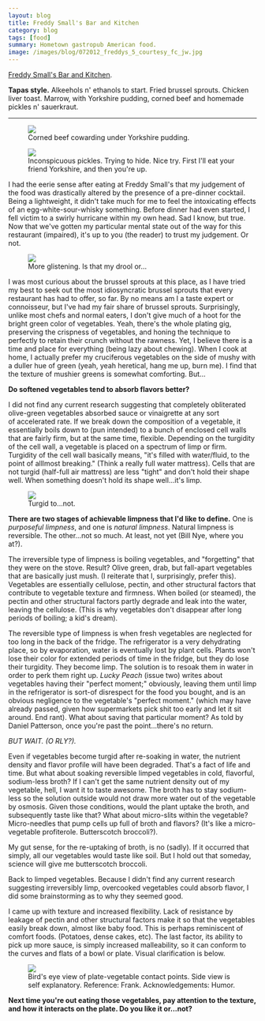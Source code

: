 ```yaml
---
layout: blog
title: Freddy Small's Bar and Kitchen
category: blog
tags: [food]  
summary: Hometown gastropub American food. 
image: /images/blog/072012_freddys_5_courtesy_fc_jw.jpg
---
```


[Freddy Small's Bar and Kitchen](http://www.yelp.com/biz/freddy-smalls-bar-and-kitchen-los-angeles).

**Tapas style.** Alkeehols n' ethanols to start. Fried brussel sprouts. Chicken liver toast. Marrow, with Yorkshire pudding, corned beef and homemade pickles n' sauerkraut.

---

<figure>
    <img src="/images/blog/072012_freddys_4_courtesy_fc_jw.jpg"></img>
    <figcaption>Corned beef cowarding under Yorkshire pudding.</figcaption>
</figure>

<figure>
    <img src="/images/blog/072012_freddys_5_courtesy_fc_jw.jpg"></img>
    <figcaption>Inconspicuous pickles. Trying to hide. Nice try. First I'll eat your friend Yorkshire, and then you're up.</figcaption>
</figure>

I had the eerie sense after eating at Freddy Small's that my judgement of the food was drastically altered by the presence of a pre-dinner cocktail. Being a lightweight, it didn't take much for me to feel the intoxicating effects of an egg-white-sour-whisky something. Before dinner had even started, I fell victim to a swirly hurricane within my own head. Sad I know, but true. Now that we've gotten my particular mental state out of the way for this restaurant (impaired), it's up to you (the reader) to trust my judgement. Or not.

<figure>
    <img src="/images/blog/072012_freddys_1_courtesy_fc_jw.jpg"></img>
    <figcaption>More glistening. Is that my drool or...</figcaption>
</figure>

I was most curious about the brussel sprouts at this place, as I have tried my best to seek out the most idiosyncratic brussel sprouts that every restaurant has had to offer, so far. By no means am I a taste expert or connoisseur, but I've had my fair share of brussel sprouts. Surprisingly, unlike most chefs and normal eaters, I don't give much of a hoot for the bright green color of vegetables. Yeah, there's the whole plating gig, preserving the crispness of vegetables, and honing the technique to perfectly to retain their crunch without the rawness. Yet, I believe there is a time and place for everything (being lazy about chewing). When I cook at home, I actually prefer my cruciferous vegetables on the side of mushy with a duller hue of green (yeah, yeah heretical, hang me up, burn me). I find that the texture of mushier greens is somewhat comforting. But...

**Do softened vegetables tend to absorb flavors better?**

I did not find any current research suggesting that completely obliterated olive-green vegetables absorbed sauce or vinaigrette at any sort of accelerated rate. If we break down the composition of a vegetable, it essentially boils down to (pun intended) to a bunch of enclosed cell walls that are fairly firm, but at the same time, flexible. Depending on the turgidity of the cell wall, a vegetable is placed on a spectrum of limp or firm. Turgidity of the cell wall basically means, "it's filled with water/fluid, to the point of alllmost breaking." (Think a really full water mattress). Cells that are not turgid (half-full air mattress) are less "tight" and don't hold their shape well. When something doesn't hold its shape well...it's limp.

<figure>
    <img src="/images/blog/101312_turgidity_courtesy_fc.jpg"></img>
    <figcaption>Turgid to...not.</figcaption>
</figure>

**There are two stages of achievable limpness that I'd like to define.** One is *purposeful limpness*, and one is *natural limpness*. Natural limpness is reversible. The other...not so much. At least, not yet (Bill Nye, where you at?).

The irreversible type of limpness is boiling vegetables, and "forgetting" that they were on the stove. Result? Olive green, drab, but fall-apart vegetables that are basically just mush. (I reiterate that I, surprisingly, prefer this). Vegetables are essentially cellulose, pectin, and other structural factors that contribute to vegetable texture and firmness. When boiled (or steamed), the pectin and other structural factors partly degrade and leak into the water, leaving the cellulose. (This is why vegetables don't disappear after long periods of boiling; a kid's dream).

The reversible type of limpness is when fresh vegetables are neglected for too long in the back of the fridge. The refrigerator is a very dehydrating place, so by evaporation, water is eventually lost by plant cells. Plants won't lose their color for extended periods of time in the fridge, but they do lose their turgidity. They become limp. The solution is to resoak them in water in order to perk them right up. *Lucky Peach* (issue two) writes about vegetables having their "perfect moment;" obviously, leaving them until limp in the refrigerator is sort-of disrespect for the food you bought, and is an obvious negligence to the vegetable's "perfect moment." (which may have already passed, given how supermarkets pick shit too early and let it sit around. End rant). What about saving that particular moment? As told by Daniel Patterson, once you're past the point...there's no return.

*BUT WAIT. (O RLY?).*

Even if vegetables become turgid after re-soaking in water, the nutrient density and flavor profile will have been degraded. That's a fact of life and time. But what about soaking reversible limped vegetables in cold, flavorful, sodium-less broth? If I can't get the same nutrient density out of my vegetable, hell, I want it to taste awesome. The broth has to stay sodium-less so the solution outside would not draw more water out of the vegetable by osmosis. Given those conditions, would the plant uptake the broth, and subsequently taste like that? What about micro-slits within the vegetable? Micro-needles that pump cells up full of broth and flavors? (It's like a micro-vegetable profiterole. Butterscotch broccoli?).

My gut sense, for the re-uptaking of broth, is no (sadly). If it occurred that simply, all our vegetables would taste like soil. But I hold out that someday, science will give me butterscotch broccoli.

Back to limped vegetables. Because I didn't find any current research suggesting irreversibly limp, overcooked vegetables could absorb flavor, I did some brainstorming as to why they seemed good.

I came up with texture and increased flexibility. Lack of resistance by leakage of pectin and other structural factors make it so that the vegetables easily break down, almost like baby food. This is perhaps reminiscent of comfort foods. (Potatoes, dense cakes, etc). The last factor, its ability to pick up more sauce, is simply increased malleability, so it can conform to the curves and flats of a bowl or plate. Visual clarification is below.

<figure>
    <img src="/images/blog/101312_physicality_of_vegetables_courtesy_fc.jpg"></img>
    <figcaption>Bird's eye view of plate-vegetable contact points. Side view is self explanatory. Reference: Frank. Acknowledgements: Humor.</figcaption>
</figure>

**Next time you're out eating those vegetables, pay attention to the texture, and how it interacts on the plate. Do you like it or...not?**
